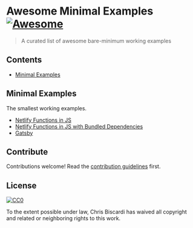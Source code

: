 # Awesome Minimal Examples [![Awesome](https://awesome.re/badge.svg)](https://awesome.re)

> A curated list of awesome bare-minimum working examples

## Contents

- [Minimal Examples](#minimal-examples)

## Minimal Examples

The smallest working examples.

- [Netlify Functions in JS](https://github.com/ChristopherBiscardi/smallest-netlify-function-example)
- [Netlify Functions in JS with Bundled Dependencies](https://github.com/johnlindquist/netlify-function-template)
- [Gatsby](https://github.com/trevorblades/minimal-gatsby-example)


## Contribute

Contributions welcome! Read the [contribution guidelines](contributing.md) first.

## License

[![CC0](https://mirrors.creativecommons.org/presskit/buttons/88x31/svg/cc-zero.svg)](https://creativecommons.org/publicdomain/zero/1.0)

To the extent possible under law, Chris Biscardi has waived all copyright and
related or neighboring rights to this work.

